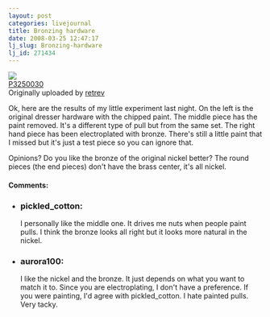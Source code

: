 ```yaml
---
layout: post
categories: livejournal
title: Bronzing hardware
date: 2008-03-25 12:47:17
lj_slug: Bronzing-hardware
lj_id: 271434
---
```

[![](http://farm4.static.flickr.com/3028/2361226300_92531a872b_m.jpg)](http://www.flickr.com/photos/96369621@N00/2361226300/ "photo sharing" )   
[P3250030](http://www.flickr.com/photos/96369621@N00/2361226300/)   
Originally uploaded by [retrev](http://www.flickr.com/people/96369621@N00/)



Ok, here are the results of my little experiment last night. On the left is the original dresser hardware with the chipped paint. The middle piece has the paint removed. It's a different type of pull but from the same set. The right hand piece has been electroplated with bronze. There's still a little paint that I missed but it's just a test piece so you can ignore that.  



Opinions? Do you like the bronze of the original nickel better? The round pieces (the end pieces) don't have the brass center, it's all nickel.


<div id="comments"><h4>Comments:</h4><div class="lj-comments"><ul>
<li><h3>pickled_cotton: </h3>
<a id="comment-863"></a>
<p>I personally like the middle one.  It drives me nuts when people paint pulls.  I think the bronze looks all right but it looks more natural in the nickel.</p>
</li>
<li><h3>aurora100: </h3>
<a id="comment-865"></a>
<p>I like the nickel and the bronze.  It just depends on what you want to match it to.  Since you are electroplating, I don't have a preference.  If you were painting, I'd agree with pickled_cotton.  I hate painted pulls.  Very tacky.</p>
</li>
</ul></div></div>
